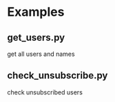 # Examples
## get_users.py
get all users and names
 
## check_unsubscribe.py
check unsubscribed users